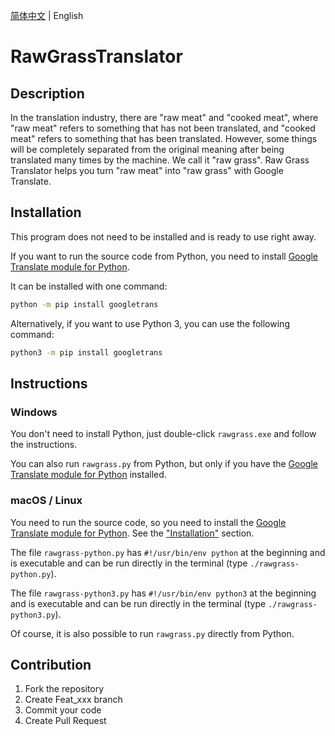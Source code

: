 [简体中文](README.md) | English

# RawGrassTranslator

## Description

In the translation industry, there are "raw meat" and "cooked meat", where "raw meat" refers to something that has not been translated, and "cooked meat" refers to something that has been translated. However, some things will be completely separated from the original meaning after being translated many times by the machine. We call it "raw grass". Raw Grass Translator helps you turn "raw meat" into "raw grass" with Google Translate.


## Installation

This program does not need to be installed and is ready to use right away.

If you want to run the source code from Python, you need to install [Google Translate module for Python](https://github.com/ssut/py-googletrans).

It can be installed with one command:

```bash
python -m pip install googletrans
```

Alternatively, if you want to use Python 3, you can use the following command:

```bash
python3 -m pip install googletrans
```

## Instructions

### Windows

You don't need to install Python, just double-click `rawgrass.exe` and follow the instructions.

You can also run `rawgrass.py` from Python, but only if you have the [Google Translate module for Python](https://github.com/ssut/py-googletrans) installed.

### macOS / Linux

You need to run the source code, so you need to install the [Google Translate module for Python](https://github.com/ssut/py-googletrans). See the ["Installation"](#Installation) section.

The file `rawgrass-python.py` has `#!/usr/bin/env python` at the beginning and is executable and can be run directly in the terminal (type `./rawgrass-python.py`).

The file `rawgrass-python3.py` has `#!/usr/bin/env python3` at the beginning and is executable and can be run directly in the terminal (type `./rawgrass-python3.py`).

Of course, it is also possible to run `rawgrass.py` directly from Python.

## Contribution

1.  Fork the repository
2.  Create Feat_xxx branch
3.  Commit your code
4.  Create Pull Request
